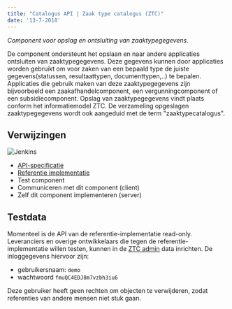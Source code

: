 ```yaml
---
title: "Catalogus API | Zaak type catalogus (ZTC)"
date: '13-7-2018'
---
```


*Component voor opslag en ontsluiting van zaaktypegegevens.*

De component ondersteunt het opslaan en naar andere applicaties ontsluiten van
zaaktypegegevens. Deze gegevens kunnen door applicaties worden gebruikt om voor
zaken van een bepaald type de juiste gegevens(statussen, resultaattypen,
  documenttypen,..) te bepalen. Applicaties die gebruik maken van deze
  zaaktypegegevens zijn bijvoorbeeld een zaakafhandelcomponent, een
  vergunningcomponent of een subsidiecomponent. Opslag van zaaktypegegevens
  vindt plaats conform het informatiemodel ZTC. De verzameling opgeslagen
  zaaktypegegevens wordt ook aangeduid met de term "zaaktypecatalogus".

## Verwijzingen

![Jenkins][jenkins]

* [API-specificatie](https://ref.tst.vng.cloud/ztc/api/v1/schema/)
* [Referentie implementatie](https://github.com/VNG-Realisatie/gemma-zaaktypecatalogus)
* Test component
* Communiceren met dit component (client)
* Zelf dit component implementeren (server)

## Testdata

Momenteel is de API van de referentie-implementatie read-only. Leveranciers en
overige ontwikkelaars die tegen de referentie-implementatie willen testen,
kunnen in de [ZTC admin][ztcadmin] data inrichten. De inloggegevens hiervoor
zijn:

* gebruikersnaam: `demo`
* wachtwoord `fmuQC4EDJ8m7vzbh3iu6`

Deze gebruiker heeft geen rechten om objecten te verwijderen, zodat referenties
van andere mensen niet stuk gaan.

[jenkins]: https://jenkins.nlx.io/buildStatus/icon?job=gemma-zaaktypecatalogus-stable
[ztcadmin]: https://ref.tst.vng.cloud/ztc/api/

